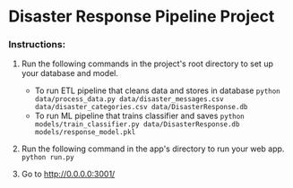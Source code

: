 # Disaster Response Pipeline Project

### Instructions:
1. Run the following commands in the project's root directory to set up your database and model.

    - To run ETL pipeline that cleans data and stores in database
        `python data/process_data.py data/disaster_messages.csv data/disaster_categories.csv data/DisasterResponse.db`
    - To run ML pipeline that trains classifier and saves
        `python models/train_classifier.py data/DisasterResponse.db models/response_model.pkl`

2. Run the following command in the app's directory to run your web app.
    `python run.py`

3. Go to http://0.0.0.0:3001/


